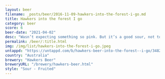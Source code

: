 ```yaml
---
layout: beer
filename: _posts/beer/2016-11-09-hawkers-into-the-forest-i-go.md
title: Hawkers into the forest I go
category: beer
score: 6
beer-date: "2021-04-02"
desc: "Wasn’t expecting something so pink. But it’s a good sour, not too much or too sweet"
permalink: /beer/:title.html
img: /img/list/hawkers-into-the-forest-i-go.jpeg
untappd: "https://untappd.com/b/hawkers-beer-into-the-forest--i-go/3482354"
country: "Australia"
brewery: "Hawkers Beer"
breweryURL: "/brewery/hawkers-beer.html"
style: "Sour - Fruited"
---
```

